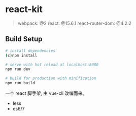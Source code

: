 # react-kit

> webpack: @2
> react: @15.6.1
> react-router-dom: @4.2.2

## Build Setup

``` bash
# install dependencies
(c)npm install

# serve with hot reload at localhost:8080
npm run dev

# build for production with minification
npm run build

```

一个 react 脚手架, 由 vue-cli 改编而来。

+ less
+ es6/7
